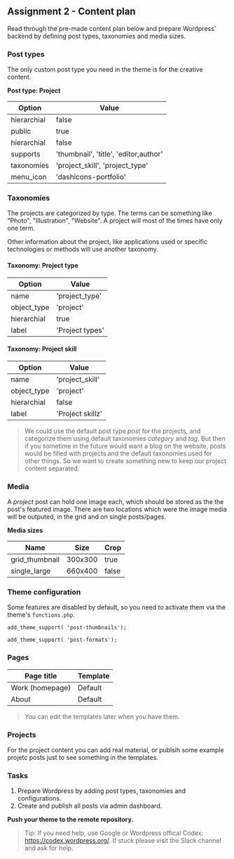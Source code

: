 ##  Assignment 2 - Content plan
Read through the pre-made content plan below and prepare Wordpress' backend by defining post types, taxonomies and media sizes.

### Post types
The only custom post type you need in the theme is for the creative content. 

**Post type: Project**

| Option | Value |
|---|---|
| hierarchial | false |
| public | true |
| hierarchial | false |
| supports | 'thumbnail', 'title', 'editor,author' |
| taxonomies | 'project_skill', 'project_type' |
| menu_icon | 'dashicons-portfolio' |

### Taxonomies
The projects are categorized by type. The terms can be something like "Photo", "Illustration", "Website". A project will most of the times have only one term.

Other information about the project, like applications used or specific technologies or methods will use another taxonomy.

#### Taxonomy: Project type

| Option | Value |
|---|---|
| name | 'project_type' |
| object_type | 'project' |
| hierarchial | true |
| label | 'Project types' |

#### Taxonomy: Project skill

| Option | Value |
|---|---|
| name | 'project_skill' |
| object_type | 'project' |
| hierarchial | false |
| label | 'Project skillz' |

> We could use the default post type *post* for the projects, and categorize them using default taxonomies *category* and *tag*. But then if you sometime in the future would want a blog on the website, posts would be filled with projects and the default taxonomies used for other things. So we want to create something new to keep our project content separated.

### Media
A *project* post can hold one image each, which should be stored as the the post's featured image. There are two locations which were the image media will be outputed, in the grid and on single posts/pages.

**Media sizes**

| Name | Size | Crop |
|---|---|--|
| grid_thumbnail | 300x300 | true |
| single_large | 660x400 | false |


### Theme configuration
Some features are disabled by default, so you need to activate them via the theme's `functions.php`.

`add_theme_support( 'post-thumbnails');`

`add_theme_support( 'post-formats');`


### Pages
| Page title | Template | 
|---|---|
| Work (homepage) | Default |
| About | Default |

> You can edit the templates later when you have them.

### Projects
For the project content you can add real material, or publsih some example projetc posts just to see something in the templates. 

### Tasks
1. Prepare Wordpress by adding post types, taxonomies and configurations.
2. Create and publish all posts via admin dashboard.

**Push your theme to the remote repository.**

> Tip: If you need help, use Google or Wordpress offical Codex: https://codex.wordpress.org/. If stuck please visit the Slack channel and ask for help.
